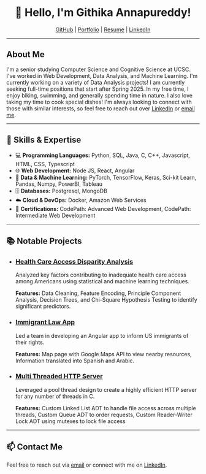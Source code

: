 <!---
githika99/githika99 is a ✨ special ✨ repository because its `README.md` (this file) appears on your GitHub profile.
You can click the Preview link to take a look at your changes.
--->

<h1 align="center">👋 Hello, I'm Githika Annapureddy!</h1>

<p align="center">
  <a href="https://github.com/githika99">GitHub</a> |
  <a href="https://githika99.github.io/">Portfolio</a> |
  <a href="https://drive.google.com/file/d/16LeXTCpZhT2IMqEbFH2dufGQG0YzSXLd/view?usp=sharing">Resume</a> | 
  <a href="https://www.linkedin.com/in/githika99/">LinkedIn</a> 
</p>

---

<h2>About Me</h2>

<p>
  I'm a senior studying Computer Science and Cognitive Science at UCSC. I've worked in Web Development, Data Analysis, and Machine Learning. I'm currently working on a variety of Data Analysis projects! I am currently seeking full-time positions that start after Spring 2025. In my free time, I enjoy biking, swimming, and generally spending time in nature. I also love taking my time to cook special dishes! I'm always looking to connect with those with similar interests, so feel free to reach out over <a href="https://www.linkedin.com/in/githika99/">LinkedIn</a> or <a href="mailto:gannapur@ucsc.com">email me</a>.
</p>

---

<h2>🔧 Skills & Expertise</h2>

<ul>
  <li>💻 <strong>Programming Languages:</strong> Python, SQL, Java, C, C++, Javascript, HTML, CSS, Typescript</li>
  <li>🌐 <strong>Web Development:</strong> Node JS, React, Angular</li>
  <li>🤖 <strong>Data & Machine Learning:</strong> PyTorch, TensorFlow, Keras, Sci-kit Learn, Pandas, Numpy, PowerBI, Tableau</li>
  <li>🗄️ <strong>Databases:</strong> Postgresql, MongoDB</li>
  <li>☁️ <strong>Cloud & DevOps:</strong> Docker, Amazon Web Services</li>
  <li>📝 <strong>Certifications:</strong> CodePath: Advanced Web Development, CodePath: Intermediate Web Development</li>

</ul>

---

<h2>📚 Notable Projects</h2>

<ul>
  <li>
    <h3><a href="https://github.com/githika99/data_mining">Health Care Access Disparity Analysis</a></h3>
    <p>Analyzed key factors contributing to inadequate health care access among Americans using statistical and machine learning techniques.</p>
    <p><strong>Features:</strong> Data Cleaning, Feature Encoding, Principle Component Analysis, Decision Trees, and Chi-Square Hypothesis Testing to identify significant predictors.</p>
  </li>
  <li>
    <h3><a href="https://github.com/audsostrom/gdsc-legal-app">Immigrant Law App</a></h3>
    <p>Led a team in developing an Angular app to inform US immigrants of their rights.</p>
    <p><strong>Features:</strong> Map page with Google Maps API to view nearby resources, Information translated into Spanish and Arabic.</p>
  </li>
 <li>
    <h3><a href="https://github.com/githika99/Systems/tree/main/MultiThreadedServer">Multi Threaded HTTP Server</a></h3>
    <p>Leveraged a pool thread design to create a highly efficient HTTP server for any number of threads in C.</p>
    <p><strong>Features:</strong> Custom Linked List ADT to handle file access across multiple threads, Custom Queue ADT to order requests, Custom Reader-Writer Lock ADT using mutexes to lock file access</p>
  </li>
</ul>

---

<h2>📫 Contact Me</h2>

<p>
  Feel free to reach out via <a href="mailto:gannapur@ucsc.com">email</a> or connect with me on <a href="https://www.linkedin.com/in/githika99/">LinkedIn</a>.
</p>
